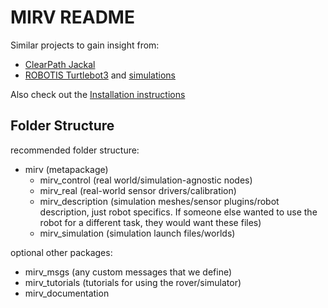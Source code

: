 # MIRV README

Similar projects to gain insight from: 
- [ClearPath Jackal](https://github.com/jackal/jackal)
- [ROBOTIS Turtlebot3](https://github.com/ROBOTIS-GIT/turtlebot3) and [simulations](https://github.com/ROBOTIS-GIT/turtlebot3_simulations)

Also check out the [Installation instructions](installation_instructions.md)

## Folder Structure

recommended folder structure:
- mirv (metapackage)
  - mirv_control (real world/simulation-agnostic nodes)
  - mirv_real (real-world sensor drivers/calibration)
  - mirv_description (simulation meshes/sensor plugins/robot description,  just robot specifics. If someone else wanted to use the robot for a different task, they would want these files)
  - mirv_simulation (simulation launch files/worlds)

optional other packages:
  - mirv_msgs (any custom messages that we define)
  - mirv_tutorials (tutorials for using the rover/simulator)
  - mirv_documentation
